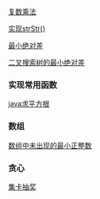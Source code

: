 [复数乘法](复数乘法.md)

[实现strStr()](实现strStr().md)

[最小绝对差](最小绝对差.md)

[二叉搜索树的最小绝对差](二叉搜索树的最小绝对差.md)

### 实现常用函数

[java求平方根](java求平方根.md)

### 数组

[数组中未出现的最小正整数](数组中未出现的最小正整数.md)

[](.md)

[](.md)

[](.md)

[](.md)

[](.md)

[](.md)

[](.md)

### 贪心

[集卡抽奖](集卡抽奖.md)
